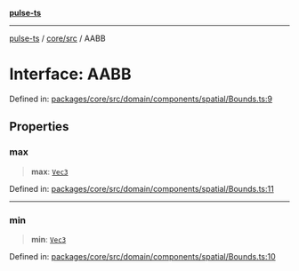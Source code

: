[**pulse-ts**](../../../README.md)

***

[pulse-ts](../../../README.md) / [core/src](../README.md) / AABB

# Interface: AABB

Defined in: [packages/core/src/domain/components/spatial/Bounds.ts:9](https://github.com/jlehett/pulse-ts/blob/4869ef2c4af7bf37d31e2edd2d6d1ba148133fb2/packages/core/src/domain/components/spatial/Bounds.ts#L9)

## Properties

### max

> **max**: [`Vec3`](../classes/Vec3.md)

Defined in: [packages/core/src/domain/components/spatial/Bounds.ts:11](https://github.com/jlehett/pulse-ts/blob/4869ef2c4af7bf37d31e2edd2d6d1ba148133fb2/packages/core/src/domain/components/spatial/Bounds.ts#L11)

***

### min

> **min**: [`Vec3`](../classes/Vec3.md)

Defined in: [packages/core/src/domain/components/spatial/Bounds.ts:10](https://github.com/jlehett/pulse-ts/blob/4869ef2c4af7bf37d31e2edd2d6d1ba148133fb2/packages/core/src/domain/components/spatial/Bounds.ts#L10)
